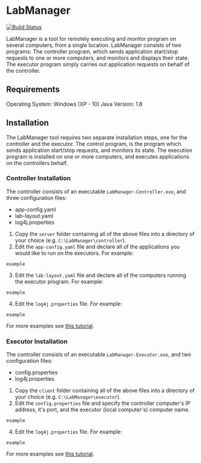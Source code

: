 LabManager
==========

[![Build Status](https://travis-ci.org/aaruff/LabManager.svg?branch=master)](https://travis-ci.org/aaruff/LabManager)

LabManager is a tool for remotely executing and monitor program on several computers, from a single location. LabManager
consists of two programs: The controller program, which sends application start/stop requests to one or more computers,
and monitors and displays their state. The executor program simply carries out application requests on behalf of the controller.

## Requirements
Operating System: Windows (XP - 10)
Java Version: 1.8

## Installation
The LabManager tool requires two separate installation steps, one for the controller and the executor.
The control program, is the program which sends application start/stop requests, and monitors its state. The execution program
is installed on one or more computers, and executes applications on the controllers behalf.

### Controller Installation
The controller consists of an executable `LabManager-Controller.exe`, and three configuration files:
- app-config.yaml
- lab-layout.yaml
- log4j.properties

1. Copy the `server` folder containing all of the above files into a directory of your choice (e.g. `C:\LabManager\controller`).
2. Edit the `app-config.yaml` file and declare all of the applications you would like to run on the executors. For example:
```
example
```
3. Edit the `lab-layout.yaml` file and declare all of the computers running the executor program. For example:
```
example
```
4. Edit the `log4j.properties` file. For example:
```
example
```
For more examples see [this tutorial](http://www.mkyong.com/logging/log4j-log4j-properties-examples/).


### Executor Installation
The controller consists of an executable `LabManager-Executor.exe`, and two configuration files:
- config.properties
- log4j.properties

1. Copy the `client` folder containing all of the above files into a directory of your choice (e.g. `C:\LabManager\executor`).
2. Edit the `config.properties` file and specify the controller computer's IP address, it's port, and the executor
(local computer's) computer name.
```
example
```
4. Edit the `log4j.properties` file. For example:
```
example
```
For more examples see [this tutorial](http://www.mkyong.com/logging/log4j-log4j-properties-examples/).
